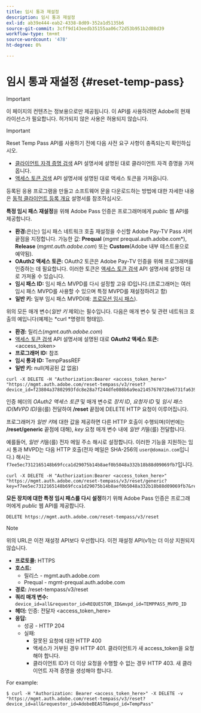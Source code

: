 ```yaml
---
title: 임시 통과 재설정
description: 임시 통과 재설정
exl-id: ab39e444-eab2-4338-8d09-352a1d5135b6
source-git-commit: 3cff9d143eedb35155aa06c72d53b951b2d08d39
workflow-type: tm+mt
source-wordcount: '478'
ht-degree: 0%

---
```



# 임시 통과 재설정 {#reset-temp-pass}

>[!IMPORTANT]
>
> 이 페이지의 컨텐츠는 정보용으로만 제공됩니다. 이 API를 사용하려면 Adobe의 현재 라이선스가 필요합니다. 허가되지 않은 사용은 허용되지 않습니다.

>[!IMPORTANT]
>
> Reset Temp Pass API를 사용하기 전에 다음 사전 요구 사항이 충족되는지 확인하십시오.
>
> * [클라이언트 자격 증명 검색](./dcr-api/apis/dynamic-client-registration-apis-retrieve-client-credentials.md) API 설명서에 설명된 대로 클라이언트 자격 증명을 가져옵니다.
> * [액세스 토큰 검색](./dcr-api/apis/dynamic-client-registration-apis-retrieve-access-token.md) API 설명서에 설명된 대로 액세스 토큰을 가져옵니다.
>
> 등록된 응용 프로그램을 만들고 소프트웨어 문을 다운로드하는 방법에 대한 자세한 내용은 [동적 클라이언트 등록 개요](./dcr-api/dynamic-client-registration-overview.md) 설명서를 참조하십시오.

**특정 임시 패스 재설정**&#x200B;을 위해 Adobe Pass 인증은 프로그래머에게 *public* 웹 API를 제공합니다.

* **환경:**&#x200B;은(는) 임시 패스 네트워크 호출 재설정을 수신할 Adobe Pay-TV Pass 서버 끝점을 지정합니다. 가능한 값: **Prequal** (*mgmt* prequal.auth.adobe.com*), **Release** (*mgmt.auth.adobe.com*) 또는 **Custom**(Adobe 내부 테스트용으로 예약됨).
* **OAuth2 액세스 토큰:** OAuth2 토큰은 Adobe Pay-TV 인증을 위해 프로그래머를 인증하는 데 필요합니다. 이러한 토큰은 [액세스 토큰 검색](./dcr-api/apis/dynamic-client-registration-apis-retrieve-access-token.md) API 설명서에 설명된 대로 가져올 수 있습니다.
* **임시 패스 ID:** 임시 패스 MVPD를 다시 설정할 고유 ID입니다.(프로그래머는 여러 임시 패스 MVPD를 사용할 수 있으며 특정 MVPD를 재설정하려고 함)
* **일반 키:** 일부 임시 패스 MVPD(예: [프로모션 임시 패스](promotional-temp-pass.md)).

위의 모든 매개 변수(*일반 키* 제외)는 필수입니다. 다음은 매개 변수 및 관련 네트워크 호출의 예입니다(예제는 *curl *명령의 형태임).

* **환경:** 릴리스(*mgmt.auth.adobe.com*)
* [액세스 토큰 검색](./dcr-api/apis/dynamic-client-registration-apis-retrieve-access-token.md) API 설명서에 설명된 대로 **OAuth2 액세스 토큰:** &lt;access_token>
* **프로그래머 ID:** 참조
* **임시 통과 ID:** TempPassREF
* **일반 키:** null(제공된 값 없음)

```curl
curl -X DELETE -H "Authorization:Bearer <access_token_here>" "https://mgmt.auth.adobe.com/reset-tempass/v3/reset?device_id=f23804a37802993fdc8e28a7f244dfe088b6a9ea21457670728e6731fa639991&requestor_id=REF&mvpd_id=TempPassREF"
```

인증 헤더의 *OAuth2 액세스 토큰* 및 매개 변수로 *장치 ID*, *요청자 ID* 및 *임시 패스 ID(MVPD ID)*&#x200B;을(를) 전달하여 **/reset** 끝점에 DELETE HTTP 요청이 이루어집니다.

프로그래머가 *일반 키*&#x200B;에 대한 값을 제공하면 다른 HTTP 호출이 수행되며(이번에는 **/reset/generic** 끝점에 대해), *key* 요청 매개 변수 내에 *일반 키*&#x200B;을(를) 전달합니다.

예를들어, *일반 키*을(를) 전자 메일 주소 해시로 설정합니다.
이러한 기능을 지원하는 임시 통과 MVPD는
다음 HTTP 호출(전자 메일은 SHA-256의 `user@domain.com`입니다.)
해시는 `f7ee5ec7312165148b69fcca1d29075b14b8aef0b5048a332b18b88d09069fb7`입니다.

```curl
curl -X DELETE -H "Authorization:Bearer <access_token_here>"
"https://mgmt.auth.adobe.com/reset-tempass/v3/reset/generic?key=f7ee5ec7312165148b69fcca1d29075b14b8aef0b5048a332b18b88d09069fb7&requestor_id=REF&mvpd_id=TempPassREF"
```


**모든 장치에 대한 특정 임시 패스를 다시 설정**&#x200B;하기 위해 Adobe Pass 인증은 프로그래머에게 *public* 웹 API를 제공합니다.

```url
DELETE https://mgmt.auth.adobe.com/reset-tempass/v3/reset
```

>[!NOTE]
>위의 URL은 이전 재설정 API보다 우선합니다. 이전 재설정 API(v1)는 더 이상 지원되지 않습니다.

* **프로토콜:** HTTPS
* **호스트:**
   * 릴리스 - mgmt.auth.adobe.com
   * Prequal - mgmt-prequal.auth.adobe.com
* **경로:** /reset-tempass/v3/reset
* **쿼리 매개 변수:** `device_id=all&requestor_id=REQUESTOR_ID&mvpd_id=TEMPPASS_MVPD_ID`
* **헤더:** 인증: 전달자 &lt;access_token_here>
* **응답:**
   * 성공 - HTTP 204
   * 실패:
      * 잘못된 요청에 대한 HTTP 400
      * 액세스가 거부된 경우 HTTP 401. 클라이언트가 새 access_token을 요청해야 합니다.
      * 클라이언트 ID가 더 이상 요청을 수행할 수 없는 경우 HTTP 403. 새 클라이언트 자격 증명을 생성해야 합니다.


For example:

```curl
$ curl -H "Authorization: Bearer <access_token_here>" -X DELETE -v "https://mgmt.auth.adobe.com/reset-tempass/v3/reset?device_id=all&requestor_id=AdobeBEAST&mvpd_id=TempPass"
```
